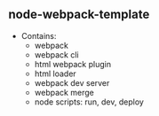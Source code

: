 ## node-webpack-template
- Contains:
  - webpack
  - webpack cli
  - html webpack plugin
  - html loader
  - webpack dev server
  - webpack merge
  - node scripts: run, dev, deploy
